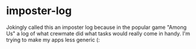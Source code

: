 # imposter-log
Jokingly called this an imposter log because in the popular game "Among Us" a log of what crewmate did what tasks would really come in handy. I'm trying to make my apps less generic (: 

